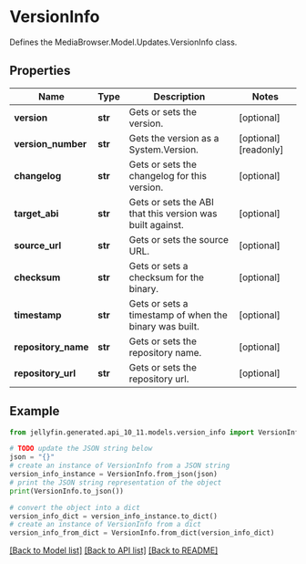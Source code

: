 # VersionInfo

Defines the MediaBrowser.Model.Updates.VersionInfo class.

## Properties

Name | Type | Description | Notes
------------ | ------------- | ------------- | -------------
**version** | **str** | Gets or sets the version. | [optional] 
**version_number** | **str** | Gets the version as a System.Version. | [optional] [readonly] 
**changelog** | **str** | Gets or sets the changelog for this version. | [optional] 
**target_abi** | **str** | Gets or sets the ABI that this version was built against. | [optional] 
**source_url** | **str** | Gets or sets the source URL. | [optional] 
**checksum** | **str** | Gets or sets a checksum for the binary. | [optional] 
**timestamp** | **str** | Gets or sets a timestamp of when the binary was built. | [optional] 
**repository_name** | **str** | Gets or sets the repository name. | [optional] 
**repository_url** | **str** | Gets or sets the repository url. | [optional] 

## Example

```python
from jellyfin.generated.api_10_11.models.version_info import VersionInfo

# TODO update the JSON string below
json = "{}"
# create an instance of VersionInfo from a JSON string
version_info_instance = VersionInfo.from_json(json)
# print the JSON string representation of the object
print(VersionInfo.to_json())

# convert the object into a dict
version_info_dict = version_info_instance.to_dict()
# create an instance of VersionInfo from a dict
version_info_from_dict = VersionInfo.from_dict(version_info_dict)
```
[[Back to Model list]](../README.md#documentation-for-models) [[Back to API list]](../README.md#documentation-for-api-endpoints) [[Back to README]](../README.md)


